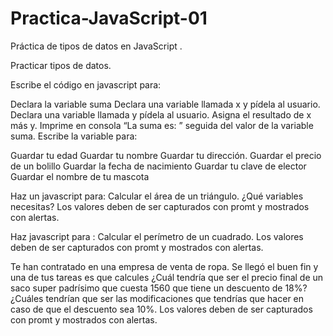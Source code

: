 # Practica-JavaScript-01
Práctica de tipos de datos en JavaScript .



Practicar tipos de datos.

 

Escribe el código en javascript para:
 

Declara la variable suma
Declara  una variable llamada x y pídela al usuario.
Declara  una variable llamada y  pídela al usuario.
Asigna el resultado de x más y.
Imprime en consola “La suma es: ” seguida del valor de la variable suma.
Escribe la variable para:
 

Guardar tu edad
Guardar tu nombre
Guardar tu dirección.
Guardar el precio de un bolillo
Guardar la fecha de nacimiento
Guardar tu clave de elector
Guardar el nombre de tu mascota
 

Haz un javascript para: Calcular el área de un triángulo. ¿Qué variables necesitas? Los valores deben de ser capturados con promt y mostrados con alertas.
 

Haz javascript para : Calcular el perímetro de un cuadrado. Los valores deben de ser capturados con promt y mostrados con alertas.
 

Te han contratado en una empresa de venta de ropa. Se llegó el buen fin y una de tus tareas es que calcules 
 ¿Cuál tendría que ser el precio final de un saco super padrísimo que cuesta 1560 que tiene un descuento de 18%?
¿Cuáles tendrían que ser las modificaciones que tendrías que hacer en caso de que el descuento sea 10%.
 Los valores deben de ser capturados con promt y mostrados con alertas.

